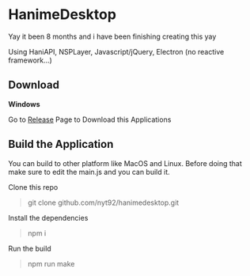# HanimeDesktop

Yay it been 8 months and i have been finishing creating this yay

Using HaniAPI, NSPLayer, Javascript/jQuery, Electron (no reactive framework...)

## Download

**Windows**

Go to [Release](https://github.com/NYT92/hanimedesktop/releases/tag/v1,0,0) Page to Download this Applications

## Build the Application

You can build to other platform like MacOS and Linux. Before doing that make sure to edit the main.js and you can build it.

Clone this repo
> git clone github.com/nyt92/hanimedesktop.git

Install the dependencies
> npm i

Run the build
> npm run make
